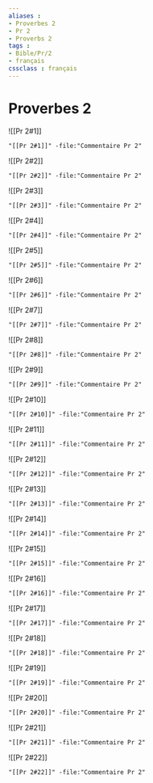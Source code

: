 ```yaml
---
aliases : 
- Proverbes 2
- Pr 2
- Proverbs 2
tags : 
- Bible/Pr/2
- français
cssclass : français
---
```


# Proverbes 2

![[Pr 2#1]]

```query
"[[Pr 2#1]]" -file:"Commentaire Pr 2"
```

![[Pr 2#2]]

```query
"[[Pr 2#2]]" -file:"Commentaire Pr 2"
```

![[Pr 2#3]]

```query
"[[Pr 2#3]]" -file:"Commentaire Pr 2"
```

![[Pr 2#4]]

```query
"[[Pr 2#4]]" -file:"Commentaire Pr 2"
```

![[Pr 2#5]]

```query
"[[Pr 2#5]]" -file:"Commentaire Pr 2"
```

![[Pr 2#6]]

```query
"[[Pr 2#6]]" -file:"Commentaire Pr 2"
```

![[Pr 2#7]]

```query
"[[Pr 2#7]]" -file:"Commentaire Pr 2"
```

![[Pr 2#8]]

```query
"[[Pr 2#8]]" -file:"Commentaire Pr 2"
```

![[Pr 2#9]]

```query
"[[Pr 2#9]]" -file:"Commentaire Pr 2"
```

![[Pr 2#10]]

```query
"[[Pr 2#10]]" -file:"Commentaire Pr 2"
```

![[Pr 2#11]]

```query
"[[Pr 2#11]]" -file:"Commentaire Pr 2"
```

![[Pr 2#12]]

```query
"[[Pr 2#12]]" -file:"Commentaire Pr 2"
```

![[Pr 2#13]]

```query
"[[Pr 2#13]]" -file:"Commentaire Pr 2"
```

![[Pr 2#14]]

```query
"[[Pr 2#14]]" -file:"Commentaire Pr 2"
```

![[Pr 2#15]]

```query
"[[Pr 2#15]]" -file:"Commentaire Pr 2"
```

![[Pr 2#16]]

```query
"[[Pr 2#16]]" -file:"Commentaire Pr 2"
```

![[Pr 2#17]]

```query
"[[Pr 2#17]]" -file:"Commentaire Pr 2"
```

![[Pr 2#18]]

```query
"[[Pr 2#18]]" -file:"Commentaire Pr 2"
```

![[Pr 2#19]]

```query
"[[Pr 2#19]]" -file:"Commentaire Pr 2"
```

![[Pr 2#20]]

```query
"[[Pr 2#20]]" -file:"Commentaire Pr 2"
```

![[Pr 2#21]]

```query
"[[Pr 2#21]]" -file:"Commentaire Pr 2"
```

![[Pr 2#22]]

```query
"[[Pr 2#22]]" -file:"Commentaire Pr 2"
```

